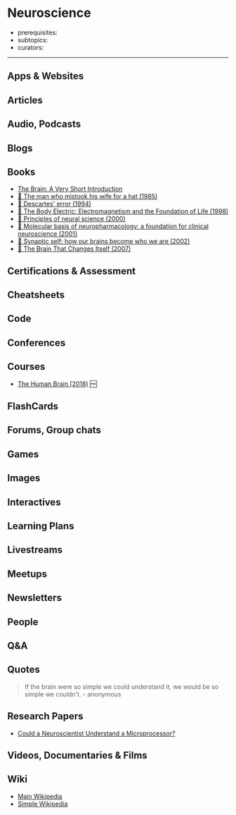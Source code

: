# Neuroscience

- prerequisites:
- subtopics:
- curators:

------

## Apps & Websites

## Articles

## Audio, Podcasts

## Blogs

## Books

- [The Brain: A Very Short Introduction](http://www.veryshortintroductions.com/abstract/10.1093/actrade/9780192853929.001.0001/actrade-9780192853929?rskey=MLPnxI&result=88)
- [📕 The man who mistook his wife for a hat (1985)](http://www.goodreads.com/book/show/63697.The_Man_Who_Mistook_His_Wife_for_a_Hat_and_Other_Clinical_Tales)
- [📕 Descartes' error (1994)](http://www.goodreads.com/book/show/103867.Descartes_Error)
- [📕 The Body Electric: Electromagnetism and the Foundation of Life (1998)](https://www.goodreads.com/book/show/277641.The_Body_Electric)
- [📕 Principles of neural science (2000)](http://www.goodreads.com/book/show/826396.Principles_of_Neural_Science)
- [📕 Molecular basis of neuropharmacology: a foundation for clinical neuroscience (2001)](http://www.goodreads.com/book/show/818044.Molecular_Basis_of_Neuropharmacology)
- [📕 Synaptic self: how our brains become who we are (2002)](http://www.goodreads.com/book/show/151132.Synaptic_Self)
- [📕 The Brain That Changes Itself (2007)](https://www.goodreads.com/book/show/570172.The_Brain_That_Changes_Itself)


## Certifications & Assessment

## Cheatsheets

## Code

## Conferences

## Courses

- [The Human Brain (2018)](https://nancysbraintalks.mit.edu/course/9-11-the-human-brain) 🆓

## FlashCards

## Forums, Group chats

## Games

## Images

## Interactives

## Learning Plans

## Livestreams

## Meetups

## Newsletters

## People

## Q&A

## Quotes

> If the brain were so simple we could understand it, we would be so simple we couldn't. - anonymous

## Research Papers

- [Could a Neuroscientist Understand a Microprocessor?](https://journals.plos.org/ploscompbiol/article/file?id=10.1371/journal.pcbi.1005268&type=printable)

## Videos, Documentaries & Films

## Wiki
- [Main Wikipedia](https://en.wikipedia.org/wiki/Neuroscience)
- [Simple Wikipedia](https://simple.wikipedia.org/wiki/Neuroscience)
